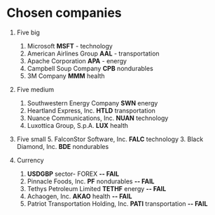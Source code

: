 # Chosen companies

1. Five big
    1. Microsoft **MSFT** - technology
    3. American Airlines Group **AAL** - transportation
    4. Apache Corporation	**APA** - energy
    5. Campbell Soup Company	**CPB** nondurables
    6. 3M Company	**MMM** health
2. Five medium
    1. Southwestern Energy Company	**SWN** energy
    4. Heartland Express, Inc.	**HTLD** transportation
    5. Nuance Communications, Inc.	**NUAN** technology
    7. Luxottica Group, S.p.A.	**LUX** health
3. Five small
    5. FalconStor Software, Inc.	**FALC** technology
    3. Black Diamond, Inc.	**BDE** nondurables


1. Currency
    1. **USDGBP** sector- FOREX **-- FAIL**
    6. Pinnacle Foods, Inc.	**PF** nondurables **-- FAIL**
    1. Tethys Petroleum Limited  **TETHF**	energy **-- FAIL**
    4. Achaogen, Inc.	**AKAO** health **-- FAIL**
    5. Patriot Transportation Holding, Inc.	**PATI** transportation **-- FAIL**
